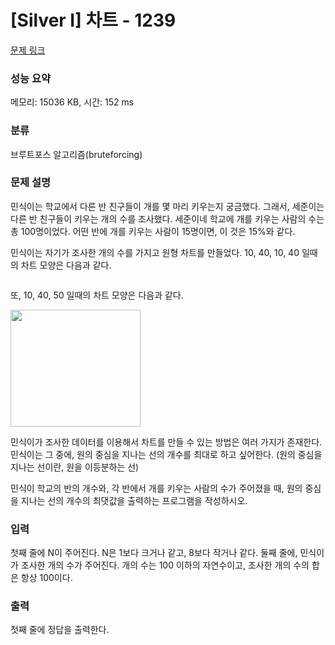 # [Silver I] 차트 - 1239 

[문제 링크](https://www.acmicpc.net/problem/1239) 

### 성능 요약

메모리: 15036 KB, 시간: 152 ms

### 분류

브루트포스 알고리즘(bruteforcing)

### 문제 설명

<p>민식이는 학교에서 다른 반 친구들이 개를 몇 마리 키우는지 궁금했다. 그래서, 세준이는 다른 반 친구들이 키우는 개의 수를 조사했다. 세준이네 학교에 개를 키우는 사람의 수는 총 100명이었다. 어떤 반에 개를 키우는 사람이 15명이면, 이 것은 15%와 같다.</p>

<p>민식이는 자기가 조사한 개의 수를 가지고 원형 차트를 만들었다. 10, 40, 10, 40 일때의 차트 모양은 다음과 같다.</p>

<p><img alt="" src=""></p>

<p>또, 10, 40, 50 일때의 차트 모양은 다음과 같다.</p>

<p><img alt="" height="187" src="" width="208"></p>

<p>민식이가 조사한 데이터를 이용해서 차트를 만들 수 있는 방법은 여러 가지가 존재한다. 민식이는 그 중에, 원의 중심을 지나는 선의 개수를 최대로 하고 싶어한다. (원의 중심을 지나는 선이란, 원을 이등분하는 선)</p>

<p>민식이 학교의 반의 개수와, 각 반에서 개를 키우는 사람의 수가 주어졌을 때, 원의 중심을 지나는 선의 개수의 최댓값을 출력하는 프로그램을 작성하시오.</p>

### 입력 

 <p>첫째 줄에 N이 주어진다. N은 1보다 크거나 같고, 8보다 작거나 같다. 둘째 줄에, 민식이가 조사한 개의 수가 주어진다. 개의 수는 100 이하의 자연수이고, 조사한 개의 수의 합은 항상 100이다.</p>

### 출력 

 <p>첫째 줄에 정답을 출력한다.</p>

